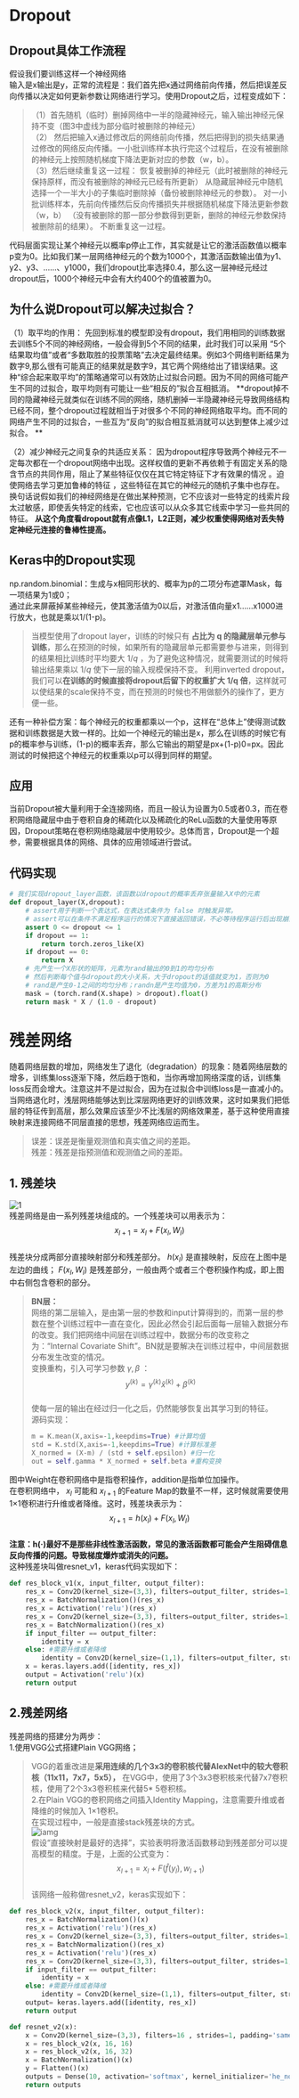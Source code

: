 # Dropout
## Dropout具体工作流程
假设我们要训练这样一个神经网络  
输入是x输出是y，正常的流程是：我们首先把x通过网络前向传播，然后把误差反向传播以决定如何更新参数让网络进行学习。使用Dropout之后，过程变成如下：  
>（1）首先随机（临时）删掉网络中一半的隐藏神经元，输入输出神经元保持不变（图3中虚线为部分临时被删除的神经元）  
>（2） 然后把输入x通过修改后的网络前向传播，然后把得到的损失结果通过修改的网络反向传播。一小批训练样本执行完这个过程后，在没有被删除的神经元上按照随机梯度下降法更新对应的参数（w，b）。  
>（3）然后继续重复这一过程：
恢复被删掉的神经元（此时被删除的神经元保持原样，而没有被删除的神经元已经有所更新）
从隐藏层神经元中随机选择一个一半大小的子集临时删除掉（备份被删除神经元的参数）。
对一小批训练样本，先前向传播然后反向传播损失并根据随机梯度下降法更新参数（w，b） （没有被删除的那一部分参数得到更新，删除的神经元参数保持被删除前的结果）。
不断重复这一过程。  
  
代码层面实现让某个神经元以概率p停止工作，其实就是让它的激活函数值以概率p变为0。比如我们某一层网络神经元的个数为1000个，其激活函数输出值为y1、y2、y3、......、y1000，我们dropout比率选择0.4，那么这一层神经元经过dropout后，1000个神经元中会有大约400个的值被置为0。  

## 为什么说Dropout可以解决过拟合？  
（1）取平均的作用： 先回到标准的模型即没有dropout，我们用相同的训练数据去训练5个不同的神经网络，一般会得到5个不同的结果，此时我们可以采用 “5个结果取均值”或者“多数取胜的投票策略”去决定最终结果。例如3个网络判断结果为数字9,那么很有可能真正的结果就是数字9，其它两个网络给出了错误结果。这种“综合起来取平均”的策略通常可以有效防止过拟合问题。因为不同的网络可能产生不同的过拟合，取平均则有可能让一些“相反的”拟合互相抵消。 **dropout掉不同的隐藏神经元就类似在训练不同的网络，随机删掉一半隐藏神经元导致网络结构已经不同，整个dropout过程就相当于对很多个不同的神经网络取平均。而不同的网络产生不同的过拟合，一些互为“反向”的拟合相互抵消就可以达到整体上减少过拟合。 **   

（2）减少神经元之间复杂的共适应关系： 因为dropout程序导致两个神经元不一定每次都在一个dropout网络中出现。这样权值的更新不再依赖于有固定关系的隐含节点的共同作用，阻止了某些特征仅仅在其它特定特征下才有效果的情况 。迫使网络去学习更加鲁棒的特征 ，这些特征在其它的神经元的随机子集中也存在。换句话说假如我们的神经网络是在做出某种预测，它不应该对一些特定的线索片段太过敏感，即使丢失特定的线索，它也应该可以从众多其它线索中学习一些共同的特征。 **从这个角度看dropout就有点像L1，L2正则，减少权重使得网络对丢失特定神经元连接的鲁棒性提高。**  

## Keras中的Dropout实现  
np.random.binomial：生成与x相同形状的、概率为p的二项分布遮罩Mask，每一项结果为1或0；  
通过此来屏蔽掉某些神经元，使其激活值为0以后，对激活值向量x1……x1000进行放大，也就是乘以1/(1-p)。  
>当模型使用了dropout layer，训练的时候只有 **占比为 q 的隐藏层单元参与训练**，那么在预测的时候，如果所有的隐藏层单元都需要参与进来，则得到的结果相比训练时平均要大 $1/q$ ，为了避免这种情况，就需要测试的时候将输出结果乘以 $1/q$ 使下一层的输入规模保持不变。
利用inverted dropout，我们可以**在训练的时候直接将dropout后留下的权重扩大 1/q 倍**，这样就可以使结果的scale保持不变，而在预测的时候也不用做额外的操作了，更方便一些。  
  
还有一种补偿方案：每个神经元的权重都乘以一个p，这样在“总体上”使得测试数据和训练数据是大致一样的。比如一个神经元的输出是x，那么在训练的时候它有p的概率参与训练，(1-p)的概率丢弃，那么它输出的期望是px+(1-p)0=px。因此测试的时候把这个神经元的权重乘以p可以得到同样的期望。  

## 应用
当前Dropout被大量利用于全连接网络，而且一般认为设置为0.5或者0.3，而在卷积网络隐藏层中由于卷积自身的稀疏化以及稀疏化的ReLu函数的大量使用等原因，Dropout策略在卷积网络隐藏层中使用较少。总体而言，Dropout是一个超参，需要根据具体的网络、具体的应用领域进行尝试。  

## 代码实现  
```python
# 我们实现dropout_layer函数，该函数以dropout的概率丢弃张量输入X中的元素
def dropout_layer(X,dropout):
    # assert用于判断一个表达式，在表达式条件为 false 时触发异常。
    # assert可以在条件不满足程序运行的情况下直接返回错误，不必等待程序运行后出现崩溃的情况。
    assert 0 <= dropout <= 1
    if dropout == 1:
        return torch.zeros_like(X)
    if dropout == 0:
        return X
    # 先产生一个X形状的矩阵，元素为rand输出的0到1的均匀分布
    # 然后判断每个值与dropout的大小关系，大于dropout的话值就变为1，否则为0
    # rand是产生0-1之间的均匀分布；randn是产生均值为0，方差为1的高斯分布
    mask = (torch.rand(X.shape) > dropout).float()
    return mask * X / (1.0 - dropout)
```


# 残差网络  
随着网络层数的增加，网络发生了退化（degradation）的现象：随着网络层数的增多，训练集loss逐渐下降，然后趋于饱和，当你再增加网络深度的话，训练集loss反而会增大。注意这并不是过拟合，因为在过拟合中训练loss是一直减小的。  
当网络退化时，浅层网络能够达到比深层网络更好的训练效果，这时如果我们把低层的特征传到高层，那么效果应该至少不比浅层的网络效果差，基于这种使用直接映射来连接网络不同层直接的思想，残差网络应运而生。 
>误差：误差是衡量观测值和真实值之间的差距。  
>残差：残差是指预测值和观测值之间的差距。  
## 1. 残差块  
![1](https://pic2.zhimg.com/80/v2-bd76d0f10f84d74f90505eababd3d4a1_720w.webp)  
残差网络是由一系列残差块组成的。一个残差块可以用表示为：   
$$x_{l+1}=x_l+F(x_l,W_l)$$  
残差块分成两部分直接映射部分和残差部分。 $h(x_l)$ 是直接映射，反应在上图中是左边的曲线； $F(x_l,W_l)$ 是残差部分，一般由两个或者三个卷积操作构成，即上图中右侧包含卷积的部分。  
>**BN层：**  
>网络的第二层输入，是由第一层的参数和input计算得到的，而第一层的参数在整个训练过程中一直在变化，因此必然会引起后面每一层输入数据分布的改变。我们把网络中间层在训练过程中，数据分布的改变称之为：“Internal Covariate Shift”。BN就是要解决在训练过程中，中间层数据分布发生改变的情况。  
>变换重构，引入可学习参数 $\gamma,\beta$ ：  
>$$y^{(k)}=\gamma^{(k)}\widehat{x}^{(k)}+\beta^{(k)}$$  
>使每一层的输出在经过归一化之后，仍然能够恢复出其学习到的特征。  
>源码实现：  
>```python
>m = K.mean(X,axis=-1,keepdims=True) #计算均值
>std = K.std(X,axis=-1,keepdims=True) #计算标准差
>X_normed = (X-m) / (std + self.epsilon) #归一化
>out = self.gamma * X_normed + self.beta #重构变换
>```
图中Weight在卷积网络中是指卷积操作，addition是指单位加操作。  
在卷积网络中， $x_l$ 可能和 $x_{l+1}$ 的Feature Map的数量不一样，这时候就需要使用 1×1卷积进行升维或者降维。这时，残差块表示为：  
$$x_{l+1}=h(x_l)+F(x_l,W_l)$$  
**注意：h(·)最好不是那些非线性激活函数，常见的激活函数都可能会产生阻碍信息反向传播的问题。导致梯度爆炸或消失的问题。**   
这种残差块叫做resnet_v1，keras代码实现如下：  
```python
def res_block_v1(x, input_filter, output_filter):
    res_x = Conv2D(kernel_size=(3,3), filters=output_filter, strides=1, padding='same')(x)
    res_x = BatchNormalization()(res_x)
    res_x = Activation('relu')(res_x)
    res_x = Conv2D(kernel_size=(3,3), filters=output_filter, strides=1, padding='same')(res_x)
    res_x = BatchNormalization()(res_x)
    if input_filter == output_filter:
        identity = x
    else: #需要升维或者降维
        identity = Conv2D(kernel_size=(1,1), filters=output_filter, strides=1, padding='same')(x)
    x = keras.layers.add([identity, res_x])
    output = Activation('relu')(x)
    return output
```
## 2.残差网络  
残差网络的搭建分为两步：  
1.使用VGG公式搭建Plain VGG网络；   
>VGG的着重改进是**采用连续的几个3x3的卷积核代替AlexNet中的较大卷积核（11x11，7x7，5x5），** 在VGG中，使用了3个3x3卷积核来代替7x7卷积核，使用了2个3x3卷积核来代替5* 5卷积核。    
2.在Plain VGG的卷积网络之间插入Identity Mapping，注意需要升维或者降维的时候加入 1×1卷积。  
在实现过程中，一般是直接stack残差块的方式。  
![iamg](https://pic2.zhimg.com/80/v2-1c02c8b95a7916ad759a98507fb26079_720w.webp)  
假设“直接映射是最好的选择”，实验表明将激活函数移动到残差部分可以提高模型的精度。于是，上面的公式变为：  
$$x_{l+1}=x_l+F(\widehat{f}(y_l),w_{l+1})$$  
该网络一般称做resnet_v2，keras实现如下：  
```python
def res_block_v2(x, input_filter, output_filter):
    res_x = BatchNormalization()(x)
    res_x = Activation('relu')(res_x)
    res_x = Conv2D(kernel_size=(3,3), filters=output_filter, strides=1, padding='same')(res_x)
    res_x = BatchNormalization()(res_x)
    res_x = Activation('relu')(res_x)
    res_x = Conv2D(kernel_size=(3,3), filters=output_filter, strides=1, padding='same')(res_x)
    if input_filter == output_filter:
        identity = x
    else: #需要升维或者降维
        identity = Conv2D(kernel_size=(1,1), filters=output_filter, strides=1, padding='same')(x)
    output= keras.layers.add([identity, res_x])
    return output

def resnet_v2(x):
    x = Conv2D(kernel_size=(3,3), filters=16 , strides=1, padding='same', activation='relu')(x)
    x = res_block_v2(x, 16, 16)
    x = res_block_v2(x, 16, 32)
    x = BatchNormalization()(x)
    y = Flatten()(x)
    outputs = Dense(10, activation='softmax', kernel_initializer='he_normal')(y)
    return outputs
```
